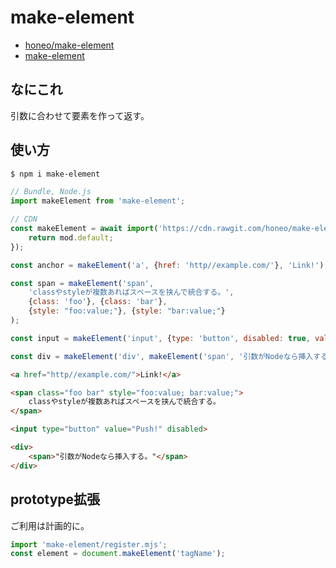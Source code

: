 # make-element
* [honeo/make-element](https://github.com/honeo/make-element)  
* [make-element](https://www.npmjs.com/package/make-element)

## なにこれ
引数に合わせて要素を作って返す。

## 使い方
```sh
$ npm i make-element
```
```js
// Bundle, Node.js
import makeElement from 'make-element';

// CDN
const makeElement = await import('https://cdn.rawgit.com/honeo/make-element/master/index.mjs').then( (mod)=>{
	return mod.default;
});
```
```js
const anchor = makeElement('a', {href: 'http//example.com/'}, 'Link!');

const span = makeElement('span',
	'classやstyleが複数あればスペースを挟んで統合する。',
	{class: 'foo'}, {class: 'bar'},
	{style: "foo:value;"}, {style: "bar:value;"}
);

const input = makeElement('input', {type: 'button', disabled: true, value: 'Push!'});

const div = makeElement('div', makeElement('span', '引数がNodeなら挿入する。'));
```
```html
<a href="http//example.com/">Link!</a>

<span class="foo bar" style="foo:value; bar:value;">
	classやstyleが複数あればスペースを挟んで統合する。
</span>

<input type="button" value="Push!" disabled>

<div>
	<span>"引数がNodeなら挿入する。"</span>
</div>
```


## prototype拡張
ご利用は計画的に。
```js
import 'make-element/register.mjs';
const element = document.makeElement('tagName');
```
